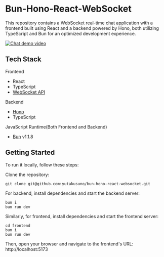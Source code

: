 # Bun-Hono-React-WebSocket

This repository contains a WebSocket real-time chat application with a frontend built using React and a backend powered by Hono, both utilizing TypeScript and Bun for an optimized development experience.

[![Chat demo video](https://i.sstatic.net/Vp2cE.png)](https://github.com/yutakusuno/bun-hono-react-websocket/assets/56626111/31efa2f7-c6d7-478b-b4f7-27ce14e5b984)

## Tech Stack

Frontend

- React
- TypeScript
- [WebSocket API](https://developer.mozilla.org/en-US/docs/Web/API/WebSockets_API)

Backend

- [Hono](https://hono.dev/)
- TypeScript

JavaScript Runtime(Both Frontend and Backend)

- [Bun](https://bun.sh/) v1.1.8

## Getting Started

To run it locally, follow these steps:

Clone the repository:

```
git clone git@github.com:yutakusuno/bun-hono-react-websocket.git
```

For backend, install dependencies and start the backend server:

```
bun i
bun run dev
```

Similarly, for frontend, install dependencies and start the frontend server:

```
cd frontend
bun i
bun run dev
```

Then, open your browser and navigate to the frontend's URL: http://localhost:5173
